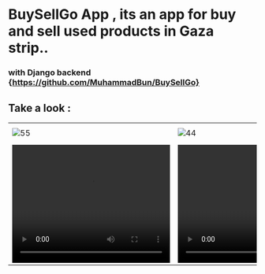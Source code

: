 # BuySellGo App , its an app for buy and sell used products in Gaza strip.. 
### with Django backend {https://github.com/MuhammadBun/BuySellGo}
## Take a look : 
<table>
  <tr>
    <td><img src="https://github.com/MuhammadBun/buysellgo-flutterapp/assets/93766485/2febb3a0-a744-4826-8623-905fb2680942" alt="55"></td>
    <td><img src="https://github.com/MuhammadBun/buysellgo-flutterapp/assets/93766485/94412f9a-3ca0-41a1-b40d-a7ee6ee6477b" alt="44"></td>
    <td><img src="https://github.com/MuhammadBun/buysellgo-flutterapp/assets/93766485/0faa3e2b-c87e-44a1-bed5-db7c221a1d20" alt="3"></td>
    <td><img src="https://github.com/MuhammadBun/buysellgo-flutterapp/assets/93766485/46ce7109-3a0b-4a58-992e-982cc53bd668" alt="2"></td>
    <td><img src="https://github.com/MuhammadBun/buysellgo-flutterapp/assets/93766485/bfc417de-57d1-416a-bb0a-da54765f05c8" alt="1"></td>
    <td><img src="https://github.com/MuhammadBun/Social-App/assets/93766485/9c09b6dc-f9e8-44db-9e67-b1c1cd2c8a09" alt="6"></td>
  </tr>
  <tr>
    <td><video width="320" height="240" controls><source src="https://github.com/MuhammadBun/buysellgo-flutterapp/assets/93766485/51ed6373-a3e9-45de-99ce-9cc2ef448b2e" type="video/mp4"></video></td>
    <td><video width="320" height="240" controls><source src="https://github.com/MuhammadBun/buysellgo-flutterapp/assets/93766485/8579c5ff-a4c2-4460-b66b-56ca951f90db" type="video/mp4"></video></td>
    <td><video width="320" height="240" controls><source src="https://github.com/MuhammadBun/buysellgo-flutterapp/assets/93766485/bae3d0af-ca5e-4fca-ae5d-de4b091d67b8" type="video/mp4"></video></td>
  </tr>
</table>
